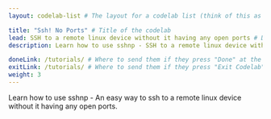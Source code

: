 ```yaml
---
layout: codelab-list # The layout for a codelab list (think of this as a title page for the code lab)

title: "Ssh! No Ports" # Title of the codelab
lead: SSH to a remote linux device without it having any open ports # Description of the codelab
description: Learn how to use sshnp - SSH to a remote linux device without it having any open ports

doneLink: /tutorials/ # Where to send them if they press "Done" at the end of the Codelab
exitLink: /tutorials/ # Where to send them if they press "Exit Codelab"
weight: 3
---
```



Learn how to use sshnp - An easy way to ssh to a remote linux device without it having any open ports.